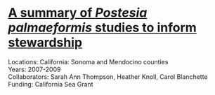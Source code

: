 # [A summary of *Postesia palmaeformis* studies to inform stewardship](https://phyllospadix.github.io/postelsia/)
Locations: California: Sonoma and Mendocino counties  
Years: 2007-2009  
Collaborators: Sarah Ann Thompson, Heather Knoll, Carol Blanchette
Funding: California Sea Grant  
